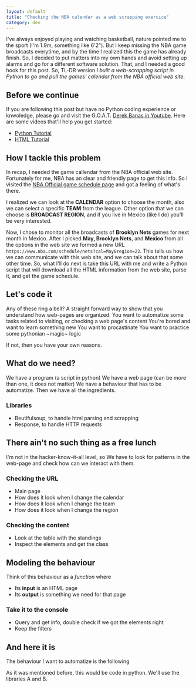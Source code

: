 ```yaml
---
layout: default
title: "Checking the NBA calendar as a web scrapping exercice"
category: dev
---
```


I've always enjoyed playing and watching basketball, nature pointed me to the sport 
(I'm 1.9m, something like 6'2"). 
But I keep missing the NBA game broadcasts everytime, and by the time I realized this 
the game has already finish. 
So, I decided to put matters into my own hands and avoid setting up alarms and go for a
different software solution. That, and I needed a good hook for this post. 
So, TL-DR version *I built a web-scrapping script in Python to go and pull 
the games' calendar from the NBA official web site*.


## Before we continue
If you are following this post but have no Python coding experience or knwoledge, please go 
and visit the G.O.A.T. [Derek Banas in Youtube](https://www.youtube.com/channel/UCwRXb5dUK4cvsHbx-rGzSgw).
Here are some videos that'll help you get started: 
* [Python Tutorial](https://youtu.be/H1elmMBnykA)
* [HTML Tutorial](https://youtu.be/Ggh_y-33Eso)


## How I tackle this problem
In recap, I needed the game callendar from the NBA official web site.
Fortunately for me, NBA has an clear and friendly page to get this info.
So I visited the [NBA Official game schedule page](https://www.nba.com/schedule) and got
a feeling of what's there.

I realized we can look at the **CALENDAR** option to choose the month, also we can
select a specific **TEAM** from the league. 
Other option that we can choose is **BROADCAST REGION**, and if you live in Mexico
(like I do) you'll be very interested.

Now, I chose to monitor all the broadcasts of **Brooklyn Nets** games for next month in
Mexico.
After I picked **May, Brooklyn Nets**, and **Mexico** from all the options in the web site
we formed a new URL `https://www.nba.com/schedule/nets?cal=May&region=22`.
This tells us how we can communicate with this web site, and we can talk about that some
other time.
So, what I'll do next is take this URL with me and write a Python script that will
download all the HTML information from the web site, parse it, and get the game schedule.


## Let's code it




Any of these ring a bell? 
A straight forward way to show that you understand how web-pages are organized.
You want to automatize some tasks related to visiting, or checking a web page's content
You're bored and want to learn something new
You want to procastinate
You want to practice some pythonian ~magic~ logic

If not, then you have your own reasons.



## What do we need?
We have a program (a script in python)
We have a web page (can be more than one, it does not matter)
We have a behaviour that has to be automatize.
Then we have all the ingredients.

### Libraries
* Beutifulsoup, to handle html parsing and scrapping
* Response, to handle HTTP requests


## There ain't no such thing as a free lunch
I'm not in the hacker-know-it-all level, so
We have to look for patterns in the web-page and check how can we interact with them.

### Checking the URL
* Main page
* How does it look when I change the calendar
* How does it look when I change the team
* How does it look when I change the region

### Checking the content
* Look at the table with the standings
* Inspect the elements and get the class



## Modeling the behaviour
Think of this behaviour as a _function_ where
* Its **input** is an HTML page
* Its **output** is something we need for that page 

### Take it to the console
* Query and get info, double check if we got the elements right
* Keep the filters



## And here it is
The behaviour I want to automatize is the following

As it was mentioned before, this would be code in python.
We'll use the libraries A and B.
